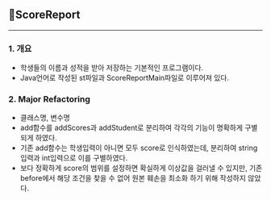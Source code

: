 ## 📌ScoreReport
---
### 1. 개요
- 학생들의 이름과 성적을 받아 저장하는 기본적인 프로그램이다.
- Java언어로 작성된 st파일과 ScoreReportMain파일로 이루어져 있다.

### 2. Major Refactoring
- 클래스명, 변수명
- add함수를 addScores과 addStudent로 분리하여 각각의 기능이 명확하게 구별 되게 하였다.
- 기존 add함수는 학생입력이 아니면 모두 score로 인식하였는데, 분리하여 string입력과 int입력으로 이를 구별하였다.
- 보다 정확하게 score의 범위를 설정하면 확실하게 이상값을 걸러낼 수 있지만, 기존 before에서 해당 조건을 찾을 수 없어 원본 훼손을 최소화 하기 위해 작성하지 않았다. 
